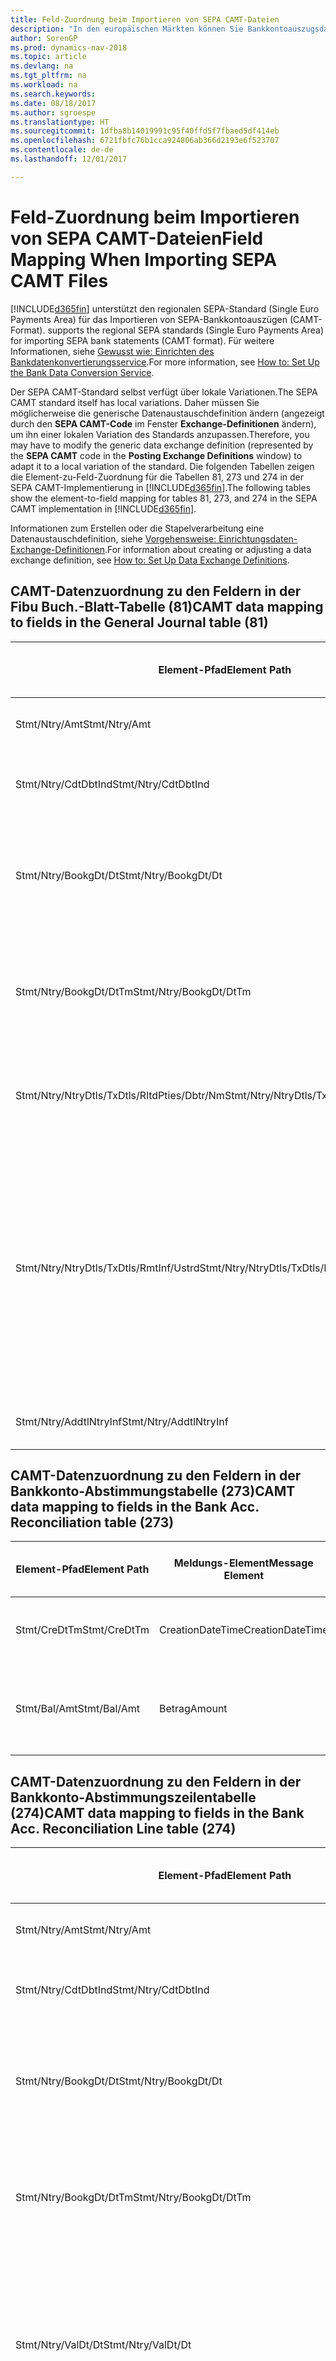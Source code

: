 ```yaml
---
title: Feld-Zuordnung beim Importieren von SEPA CAMT-Dateien
description: "In den europäischen Märkten können Sie Bankkontoauszugsdateien in den regionalen SEPA-Standards  (einzelner Eurozahlungs-Bereich) importieren."
author: SorenGP
ms.prod: dynamics-nav-2018
ms.topic: article
ms.devlang: na
ms.tgt_pltfrm: na
ms.workload: na
ms.search.keywords: 
ms.date: 08/18/2017
ms.author: sgroespe
ms.translationtype: HT
ms.sourcegitcommit: 1dfba8b14019991c95f40ffd5f7fbaed5df414eb
ms.openlocfilehash: 6721fbfc76b1cca924806ab366d2193e6f523707
ms.contentlocale: de-de
ms.lasthandoff: 12/01/2017

---
```

# <a name="field-mapping-when-importing-sepa-camt-files"></a><span data-ttu-id="520aa-103">Feld-Zuordnung beim Importieren von SEPA CAMT-Dateien</span><span class="sxs-lookup"><span data-stu-id="520aa-103">Field Mapping When Importing SEPA CAMT Files</span></span>
[!INCLUDE[d365fin](includes/d365fin_md.md)]<span data-ttu-id="520aa-104"> unterstützt den regionalen SEPA-Standard (Single Euro Payments Area) für das Importieren von SEPA-Bankkontoauszügen (CAMT-Format).</span><span class="sxs-lookup"><span data-stu-id="520aa-104"> supports the regional SEPA standards (Single Euro Payments Area) for importing SEPA bank statements (CAMT format).</span></span> <span data-ttu-id="520aa-105">Für weitere Informationen, siehe [Gewusst wie: Einrichten des Bankdatenkonvertierungsservice](bank-how-setup-bank-data-conversion-service.md).</span><span class="sxs-lookup"><span data-stu-id="520aa-105">For more information, see [How to: Set Up the Bank Data Conversion Service](bank-how-setup-bank-data-conversion-service.md).</span></span>  

 <span data-ttu-id="520aa-106">Der SEPA CAMT-Standard selbst verfügt über lokale Variationen.</span><span class="sxs-lookup"><span data-stu-id="520aa-106">The SEPA CAMT standard itself has local variations.</span></span> <span data-ttu-id="520aa-107">Daher müssen Sie möglicherweise die generische Datenaustauschdefinition ändern (angezeigt durch den **SEPA CAMT-Code** im Fenster **Exchange-Definitionen** ändern), um ihn einer lokalen Variation des Standards anzupassen.</span><span class="sxs-lookup"><span data-stu-id="520aa-107">Therefore, you may have to modify the generic data exchange definition (represented by the **SEPA CAMT** code in the **Posting Exchange Definitions** window) to adapt it to a local variation of the standard.</span></span> <span data-ttu-id="520aa-108">Die folgenden Tabellen zeigen die Element-zu-Feld-Zuordnung für die Tabellen 81, 273 und 274 in der SEPA CAMT-Implementierung in [!INCLUDE[d365fin](includes/d365fin_md.md)].</span><span class="sxs-lookup"><span data-stu-id="520aa-108">The following tables show the element-to-field mapping for tables 81, 273, and 274 in the SEPA CAMT implementation in [!INCLUDE[d365fin](includes/d365fin_md.md)].</span></span>  

 <span data-ttu-id="520aa-109">Informationen zum Erstellen oder die Stapelverarbeitung eine Datenaustauschdefinition, siehe [Vorgehensweise: Einrichtungsdaten-Exchange-Definitionen](across-how-to-set-up-data-exchange-definitions.md).</span><span class="sxs-lookup"><span data-stu-id="520aa-109">For information about creating or adjusting a data exchange definition, see [How to: Set Up Data Exchange Definitions](across-how-to-set-up-data-exchange-definitions.md).</span></span>  

## <a name="camt-data-mapping-to-fields-in-the-general-journal-table-81"></a><span data-ttu-id="520aa-110">CAMT-Datenzuordnung zu den Feldern in der Fibu Buch.-Blatt-Tabelle (81)</span><span class="sxs-lookup"><span data-stu-id="520aa-110">CAMT data mapping to fields in the General Journal table (81)</span></span>  

|<span data-ttu-id="520aa-111">Element-Pfad</span><span class="sxs-lookup"><span data-stu-id="520aa-111">Element Path</span></span>|<span data-ttu-id="520aa-112">Meldungs-Element</span><span class="sxs-lookup"><span data-stu-id="520aa-112">Message Element</span></span>|<span data-ttu-id="520aa-113">Datentyp</span><span class="sxs-lookup"><span data-stu-id="520aa-113">Data Type</span></span>|<span data-ttu-id="520aa-114">Beschreibung</span><span class="sxs-lookup"><span data-stu-id="520aa-114">Description</span></span>|<span data-ttu-id="520aa-115">Kennzeichen mit negativem Zeichen</span><span class="sxs-lookup"><span data-stu-id="520aa-115">Negative-Sign Identifier</span></span>|<span data-ttu-id="520aa-116">Feldnr.</span><span class="sxs-lookup"><span data-stu-id="520aa-116">Field No.</span></span>|<span data-ttu-id="520aa-117">Feldname</span><span class="sxs-lookup"><span data-stu-id="520aa-117">Field Name</span></span>|  
|------------------|---------------------|---------------|-----------------|-------------------------------|---------------|----------------|  
|<span data-ttu-id="520aa-118">Stmt/Ntry/Amt</span><span class="sxs-lookup"><span data-stu-id="520aa-118">Stmt/Ntry/Amt</span></span>|<span data-ttu-id="520aa-119">Betrag</span><span class="sxs-lookup"><span data-stu-id="520aa-119">Amount</span></span>|<span data-ttu-id="520aa-120">Dezimal</span><span class="sxs-lookup"><span data-stu-id="520aa-120">Decimal</span></span>|<span data-ttu-id="520aa-121">Der Geldbetrag im Bargeldposten</span><span class="sxs-lookup"><span data-stu-id="520aa-121">The amount of money in the cash entry</span></span>||<span data-ttu-id="520aa-122">13</span><span class="sxs-lookup"><span data-stu-id="520aa-122">13</span></span>|<span data-ttu-id="520aa-123">Betrag</span><span class="sxs-lookup"><span data-stu-id="520aa-123">Amount</span></span>|  
|<span data-ttu-id="520aa-124">Stmt/Ntry/CdtDbtInd</span><span class="sxs-lookup"><span data-stu-id="520aa-124">Stmt/Ntry/CdtDbtInd</span></span>|<span data-ttu-id="520aa-125">CreditDebitIndicator</span><span class="sxs-lookup"><span data-stu-id="520aa-125">CreditDebitIndicator</span></span>|<span data-ttu-id="520aa-126">Text</span><span class="sxs-lookup"><span data-stu-id="520aa-126">Text</span></span>|<span data-ttu-id="520aa-127">Gibt an, ob der Posten ein Habenbetrag oder ein Sollposten ist</span><span class="sxs-lookup"><span data-stu-id="520aa-127">Indicates whether the entry is a credit or a debit entry</span></span>|<span data-ttu-id="520aa-128">DBIT</span><span class="sxs-lookup"><span data-stu-id="520aa-128">DBIT</span></span>|<span data-ttu-id="520aa-129">13</span><span class="sxs-lookup"><span data-stu-id="520aa-129">13</span></span>|<span data-ttu-id="520aa-130">Betrag</span><span class="sxs-lookup"><span data-stu-id="520aa-130">Amount</span></span>|  
|<span data-ttu-id="520aa-131">Stmt/Ntry/BookgDt/Dt</span><span class="sxs-lookup"><span data-stu-id="520aa-131">Stmt/Ntry/BookgDt/Dt</span></span>|<span data-ttu-id="520aa-132">Datum</span><span class="sxs-lookup"><span data-stu-id="520aa-132">Date</span></span>|<span data-ttu-id="520aa-133">Datum</span><span class="sxs-lookup"><span data-stu-id="520aa-133">Date</span></span>|<span data-ttu-id="520aa-134">Das Datum der Buchung eines Postens auf einem Konto oder in den Büchern des Buchhaltungsservices.</span><span class="sxs-lookup"><span data-stu-id="520aa-134">The date when an entry is posted to an account on the account servicer's books</span></span>||<span data-ttu-id="520aa-135">5</span><span class="sxs-lookup"><span data-stu-id="520aa-135">5</span></span>|<span data-ttu-id="520aa-136">Buchungsdatum</span><span class="sxs-lookup"><span data-stu-id="520aa-136">Posting Date</span></span>|  
|<span data-ttu-id="520aa-137">Stmt/Ntry/BookgDt/DtTm</span><span class="sxs-lookup"><span data-stu-id="520aa-137">Stmt/Ntry/BookgDt/DtTm</span></span>|<span data-ttu-id="520aa-138">DateTime</span><span class="sxs-lookup"><span data-stu-id="520aa-138">DateTime</span></span>|<span data-ttu-id="520aa-139">DateTime</span><span class="sxs-lookup"><span data-stu-id="520aa-139">DateTime</span></span>|<span data-ttu-id="520aa-140">Das Datum und die Uhrzeit der Buchung eines Postens auf einem Konto oder in den Büchern des Buchhaltungsservices.</span><span class="sxs-lookup"><span data-stu-id="520aa-140">The date and time when an entry is posted to an account on the account servicer's books</span></span>||<span data-ttu-id="520aa-141">5</span><span class="sxs-lookup"><span data-stu-id="520aa-141">5</span></span>|<span data-ttu-id="520aa-142">Buchungsdatum</span><span class="sxs-lookup"><span data-stu-id="520aa-142">Posting Date</span></span>|  
|<span data-ttu-id="520aa-143">Stmt/Ntry/NtryDtls/TxDtls/RltdPties/Dbtr/Nm</span><span class="sxs-lookup"><span data-stu-id="520aa-143">Stmt/Ntry/NtryDtls/TxDtls/RltdPties/Dbtr/Nm</span></span>|<span data-ttu-id="520aa-144">Name</span><span class="sxs-lookup"><span data-stu-id="520aa-144">Name</span></span>|<span data-ttu-id="520aa-145">Text</span><span class="sxs-lookup"><span data-stu-id="520aa-145">Text</span></span>|<span data-ttu-id="520aa-146">Der Name der Partei, die einen Geldbetrag an das (wesentlichen) schuldet können</span><span class="sxs-lookup"><span data-stu-id="520aa-146">The name of the party that owes an amount of money to the (ultimate) creditor</span></span>||<span data-ttu-id="520aa-147">1221</span><span class="sxs-lookup"><span data-stu-id="520aa-147">1221</span></span>|<span data-ttu-id="520aa-148">Informationen Zahlender</span><span class="sxs-lookup"><span data-stu-id="520aa-148">Payer Information</span></span>|  
|<span data-ttu-id="520aa-149">Stmt/Ntry/NtryDtls/TxDtls/RmtInf/Ustrd</span><span class="sxs-lookup"><span data-stu-id="520aa-149">Stmt/Ntry/NtryDtls/TxDtls/RmtInf/Ustrd</span></span>|<span data-ttu-id="520aa-150">Unstrukturiert</span><span class="sxs-lookup"><span data-stu-id="520aa-150">Unstructured</span></span>|<span data-ttu-id="520aa-151">Text</span><span class="sxs-lookup"><span data-stu-id="520aa-151">Text</span></span>|<span data-ttu-id="520aa-152">Informationen, die angegeben werden, um Abgleichen/Abstimmung eines Postens mit den Artikeln zu aktivieren, die die Zahlung abgleichen soll, wie etwa Handelsrechnungen in einem Debitorensystem, in unstrukturierter Form.</span><span class="sxs-lookup"><span data-stu-id="520aa-152">Information supplied to enable the matching/reconciliation of an entry with the items that the payment is intended to settle, such as commercial invoices in an accounts-receivable system, in an unstructured form</span></span>||<span data-ttu-id="520aa-153">8</span><span class="sxs-lookup"><span data-stu-id="520aa-153">8</span></span>|<span data-ttu-id="520aa-154">Beschreibung</span><span class="sxs-lookup"><span data-stu-id="520aa-154">Description</span></span>|  
|<span data-ttu-id="520aa-155">Stmt/Ntry/AddtlNtryInf</span><span class="sxs-lookup"><span data-stu-id="520aa-155">Stmt/Ntry/AddtlNtryInf</span></span>|<span data-ttu-id="520aa-156">ZusätzlicheEingabeInformationen</span><span class="sxs-lookup"><span data-stu-id="520aa-156">AdditionalEntryInformation</span></span>|<span data-ttu-id="520aa-157">Text</span><span class="sxs-lookup"><span data-stu-id="520aa-157">Text</span></span>|<span data-ttu-id="520aa-158">Zusätzliche Informationen zu der Eingabe</span><span class="sxs-lookup"><span data-stu-id="520aa-158">Additional information about the entry</span></span>||<span data-ttu-id="520aa-159">1222</span><span class="sxs-lookup"><span data-stu-id="520aa-159">1222</span></span>|<span data-ttu-id="520aa-160">Transaktionsinformationen</span><span class="sxs-lookup"><span data-stu-id="520aa-160">Transaction Information</span></span>|  

## <a name="camt-data-mapping-to-fields-in-the-bank-acc-reconciliation-table-273"></a><span data-ttu-id="520aa-161">CAMT-Datenzuordnung zu den Feldern in der Bankkonto-Abstimmungstabelle (273)</span><span class="sxs-lookup"><span data-stu-id="520aa-161">CAMT data mapping to fields in the Bank Acc. Reconciliation table (273)</span></span>  

|<span data-ttu-id="520aa-162">Element-Pfad</span><span class="sxs-lookup"><span data-stu-id="520aa-162">Element Path</span></span>|<span data-ttu-id="520aa-163">Meldungs-Element</span><span class="sxs-lookup"><span data-stu-id="520aa-163">Message Element</span></span>|<span data-ttu-id="520aa-164">Datentyp</span><span class="sxs-lookup"><span data-stu-id="520aa-164">Data Type</span></span>|<span data-ttu-id="520aa-165">Beschreibung</span><span class="sxs-lookup"><span data-stu-id="520aa-165">Description</span></span>|<span data-ttu-id="520aa-166">Kennzeichen mit negativem Zeichen</span><span class="sxs-lookup"><span data-stu-id="520aa-166">Negative-Sign Identifier</span></span>|<span data-ttu-id="520aa-167">Feldnr.</span><span class="sxs-lookup"><span data-stu-id="520aa-167">Field No.</span></span>|<span data-ttu-id="520aa-168">Feldname</span><span class="sxs-lookup"><span data-stu-id="520aa-168">Field Name</span></span>|  
|------------------|---------------------|---------------|-----------------|-------------------------------|---------------|----------------|  
|<span data-ttu-id="520aa-169">Stmt/CreDtTm</span><span class="sxs-lookup"><span data-stu-id="520aa-169">Stmt/CreDtTm</span></span>|<span data-ttu-id="520aa-170">CreationDateTime</span><span class="sxs-lookup"><span data-stu-id="520aa-170">CreationDateTime</span></span>|<span data-ttu-id="520aa-171">Datum</span><span class="sxs-lookup"><span data-stu-id="520aa-171">Date</span></span>|<span data-ttu-id="520aa-172">Das Datum und die Uhrzeit der Erstellung der Nachricht.</span><span class="sxs-lookup"><span data-stu-id="520aa-172">The date and time when the message was created</span></span>||<span data-ttu-id="520aa-173">3</span><span class="sxs-lookup"><span data-stu-id="520aa-173">3</span></span>|<span data-ttu-id="520aa-174">Auszugsdatum</span><span class="sxs-lookup"><span data-stu-id="520aa-174">Statement Date</span></span>|  
|<span data-ttu-id="520aa-175">Stmt/Bal/Amt</span><span class="sxs-lookup"><span data-stu-id="520aa-175">Stmt/Bal/Amt</span></span>|<span data-ttu-id="520aa-176">Betrag</span><span class="sxs-lookup"><span data-stu-id="520aa-176">Amount</span></span>|<span data-ttu-id="520aa-177">Dezimal</span><span class="sxs-lookup"><span data-stu-id="520aa-177">Decimal</span></span>|<span data-ttu-id="520aa-178">Der Betrag, der aus den Nettobeträgen für alle Soll- und Habenposten resultiert</span><span class="sxs-lookup"><span data-stu-id="520aa-178">The amount resulting from the netted amounts for all debit and credit entries</span></span>||<span data-ttu-id="520aa-179">4</span><span class="sxs-lookup"><span data-stu-id="520aa-179">4</span></span>|<span data-ttu-id="520aa-180">Auszug Schluss-Saldo</span><span class="sxs-lookup"><span data-stu-id="520aa-180">Statement Ending Balance</span></span>|  

## <a name="camt-data-mapping-to-fields-in-the-bank-acc-reconciliation-line-table-274"></a><span data-ttu-id="520aa-181">CAMT-Datenzuordnung zu den Feldern in der Bankkonto-Abstimmungszeilentabelle (274)</span><span class="sxs-lookup"><span data-stu-id="520aa-181">CAMT data mapping to fields in the Bank Acc. Reconciliation Line table (274)</span></span>  

|<span data-ttu-id="520aa-182">Element-Pfad</span><span class="sxs-lookup"><span data-stu-id="520aa-182">Element Path</span></span>|<span data-ttu-id="520aa-183">Meldungs-Element</span><span class="sxs-lookup"><span data-stu-id="520aa-183">Message Element</span></span>|<span data-ttu-id="520aa-184">Datentyp</span><span class="sxs-lookup"><span data-stu-id="520aa-184">Data Type</span></span>|<span data-ttu-id="520aa-185">Beschreibung</span><span class="sxs-lookup"><span data-stu-id="520aa-185">Description</span></span>|<span data-ttu-id="520aa-186">Kennzeichen mit negativem Zeichen</span><span class="sxs-lookup"><span data-stu-id="520aa-186">Negative-Sign Identifier</span></span>|<span data-ttu-id="520aa-187">Feldnr.</span><span class="sxs-lookup"><span data-stu-id="520aa-187">Field No.</span></span>|<span data-ttu-id="520aa-188">Feldname</span><span class="sxs-lookup"><span data-stu-id="520aa-188">Field Name</span></span>|  
|------------------|---------------------|---------------|-----------------|-------------------------------|---------------|----------------|  
|<span data-ttu-id="520aa-189">Stmt/Ntry/Amt</span><span class="sxs-lookup"><span data-stu-id="520aa-189">Stmt/Ntry/Amt</span></span>|<span data-ttu-id="520aa-190">Betrag</span><span class="sxs-lookup"><span data-stu-id="520aa-190">Amount</span></span>|<span data-ttu-id="520aa-191">Dezimal</span><span class="sxs-lookup"><span data-stu-id="520aa-191">Decimal</span></span>|<span data-ttu-id="520aa-192">Der Geldbetrag im Bargeldposten</span><span class="sxs-lookup"><span data-stu-id="520aa-192">The amount of money in the cash entry</span></span>||<span data-ttu-id="520aa-193">7</span><span class="sxs-lookup"><span data-stu-id="520aa-193">7</span></span>|<span data-ttu-id="520aa-194">Auszugsbetrag</span><span class="sxs-lookup"><span data-stu-id="520aa-194">Statement Amount</span></span>|  
|<span data-ttu-id="520aa-195">Stmt/Ntry/CdtDbtInd</span><span class="sxs-lookup"><span data-stu-id="520aa-195">Stmt/Ntry/CdtDbtInd</span></span>|<span data-ttu-id="520aa-196">CreditDebitIndicator</span><span class="sxs-lookup"><span data-stu-id="520aa-196">CreditDebitIndicator</span></span>|<span data-ttu-id="520aa-197">Text</span><span class="sxs-lookup"><span data-stu-id="520aa-197">Text</span></span>|<span data-ttu-id="520aa-198">Gibt an, ob der Posten ein Habenbetrag oder ein Sollposten ist</span><span class="sxs-lookup"><span data-stu-id="520aa-198">Indicates whether the entry is a credit or a debit entry</span></span>|<span data-ttu-id="520aa-199">DBIT</span><span class="sxs-lookup"><span data-stu-id="520aa-199">DBIT</span></span>|<span data-ttu-id="520aa-200">7</span><span class="sxs-lookup"><span data-stu-id="520aa-200">7</span></span>|<span data-ttu-id="520aa-201">Auszugsbetrag</span><span class="sxs-lookup"><span data-stu-id="520aa-201">Statement Amount</span></span>|  
|<span data-ttu-id="520aa-202">Stmt/Ntry/BookgDt/Dt</span><span class="sxs-lookup"><span data-stu-id="520aa-202">Stmt/Ntry/BookgDt/Dt</span></span>|<span data-ttu-id="520aa-203">Datum</span><span class="sxs-lookup"><span data-stu-id="520aa-203">Date</span></span>|<span data-ttu-id="520aa-204">Datum</span><span class="sxs-lookup"><span data-stu-id="520aa-204">Date</span></span>|<span data-ttu-id="520aa-205">Das Datum der Buchung eines Postens auf einem Konto oder in den Büchern des Buchhaltungsservices.</span><span class="sxs-lookup"><span data-stu-id="520aa-205">The date when an entry is posted to an account on the account servicer's books</span></span>||<span data-ttu-id="520aa-206">5</span><span class="sxs-lookup"><span data-stu-id="520aa-206">5</span></span>|<span data-ttu-id="520aa-207">Transaktionsdatum</span><span class="sxs-lookup"><span data-stu-id="520aa-207">Transaction Date</span></span>|  
|<span data-ttu-id="520aa-208">Stmt/Ntry/BookgDt/DtTm</span><span class="sxs-lookup"><span data-stu-id="520aa-208">Stmt/Ntry/BookgDt/DtTm</span></span>|<span data-ttu-id="520aa-209">DateTime</span><span class="sxs-lookup"><span data-stu-id="520aa-209">DateTime</span></span>|<span data-ttu-id="520aa-210">DateTime</span><span class="sxs-lookup"><span data-stu-id="520aa-210">DateTime</span></span>|<span data-ttu-id="520aa-211">Das Datum und die Uhrzeit der Buchung eines Postens auf einem Konto oder in den Büchern des Buchhaltungsservices.</span><span class="sxs-lookup"><span data-stu-id="520aa-211">The date and time when an entry is posted to an account on the account servicer's books</span></span>||<span data-ttu-id="520aa-212">5</span><span class="sxs-lookup"><span data-stu-id="520aa-212">5</span></span>|<span data-ttu-id="520aa-213">Transaktionsdatum</span><span class="sxs-lookup"><span data-stu-id="520aa-213">Transaction Date</span></span>|  
|<span data-ttu-id="520aa-214">Stmt/Ntry/ValDt/Dt</span><span class="sxs-lookup"><span data-stu-id="520aa-214">Stmt/Ntry/ValDt/Dt</span></span>|<span data-ttu-id="520aa-215">Datum</span><span class="sxs-lookup"><span data-stu-id="520aa-215">Date</span></span>|<span data-ttu-id="520aa-216">Datum</span><span class="sxs-lookup"><span data-stu-id="520aa-216">Date</span></span>|<span data-ttu-id="520aa-217">Das Datum, an dem Anlagen für den Kontobesitzer im Falle eines Habenpostens verfügbar sind oder oder im Falle eines Sollpostens nicht mehr verfügbar sind.</span><span class="sxs-lookup"><span data-stu-id="520aa-217">The date when assets become available to the account owner in case of a credit entry, or cease to be available to the account owner in case of a debit entry</span></span>||<span data-ttu-id="520aa-218">12</span><span class="sxs-lookup"><span data-stu-id="520aa-218">12</span></span>|<span data-ttu-id="520aa-219">Valutadatum</span><span class="sxs-lookup"><span data-stu-id="520aa-219">Value Date</span></span>|  
|<span data-ttu-id="520aa-220">Stmt/Ntry/ValDt/DtTm</span><span class="sxs-lookup"><span data-stu-id="520aa-220">Stmt/Ntry/ValDt/DtTm</span></span>|<span data-ttu-id="520aa-221">DateTime</span><span class="sxs-lookup"><span data-stu-id="520aa-221">DateTime</span></span>|<span data-ttu-id="520aa-222">DateTime</span><span class="sxs-lookup"><span data-stu-id="520aa-222">DateTime</span></span>|<span data-ttu-id="520aa-223">Das Datum und die Uhrzeit, wenn Anlagen für den Kontobesitzer im Falle eines Habenpostens verfügbar sind oder oder im Falle eines Sollpostens nicht mehr verfügbar sind.</span><span class="sxs-lookup"><span data-stu-id="520aa-223">The date and time when assets become available to the account owner in case of a credit entry, or cease to be available to the account owner in case of a debit entry</span></span>||<span data-ttu-id="520aa-224">12</span><span class="sxs-lookup"><span data-stu-id="520aa-224">12</span></span>|<span data-ttu-id="520aa-225">Valutadatum</span><span class="sxs-lookup"><span data-stu-id="520aa-225">Value Date</span></span>|  
|<span data-ttu-id="520aa-226">Stmt/Ntry/NtryDtls/TxDtls/RltdPties/Dbtr/Nm</span><span class="sxs-lookup"><span data-stu-id="520aa-226">Stmt/Ntry/NtryDtls/TxDtls/RltdPties/Dbtr/Nm</span></span>|<span data-ttu-id="520aa-227">Name</span><span class="sxs-lookup"><span data-stu-id="520aa-227">Name</span></span>|<span data-ttu-id="520aa-228">Text</span><span class="sxs-lookup"><span data-stu-id="520aa-228">Text</span></span>|<span data-ttu-id="520aa-229">Der Name der Partei, die einen Geldbetrag an das (wesentlichen) schuldet können</span><span class="sxs-lookup"><span data-stu-id="520aa-229">The name of the party that owes an amount of money to the (ultimate) creditor</span></span>||<span data-ttu-id="520aa-230">15</span><span class="sxs-lookup"><span data-stu-id="520aa-230">15</span></span>|<span data-ttu-id="520aa-231">Informationen Zahlender</span><span class="sxs-lookup"><span data-stu-id="520aa-231">Payer Information</span></span>|  
|<span data-ttu-id="520aa-232">Stmt/Ntry/NtryDtls/TxDtls/RmtInf/Ustrd</span><span class="sxs-lookup"><span data-stu-id="520aa-232">Stmt/Ntry/NtryDtls/TxDtls/RmtInf/Ustrd</span></span>|<span data-ttu-id="520aa-233">Unstrukturiert</span><span class="sxs-lookup"><span data-stu-id="520aa-233">Unstructured</span></span>|<span data-ttu-id="520aa-234">Text</span><span class="sxs-lookup"><span data-stu-id="520aa-234">Text</span></span>|<span data-ttu-id="520aa-235">Informationen, die angegeben werden, um Abgleichen/Abstimmung eines Postens mit den Artikeln zu aktivieren, die die Zahlung abgleichen soll, wie etwa Handelsrechnungen in einem Debitorensystem, in unstrukturierter Form.</span><span class="sxs-lookup"><span data-stu-id="520aa-235">Information supplied to enable the matching/reconciliation of an entry with the items that the payment is intended to settle, such as commercial invoices in an accounts-receivable system, in an unstructured form</span></span>||<span data-ttu-id="520aa-236">6</span><span class="sxs-lookup"><span data-stu-id="520aa-236">6</span></span>|<span data-ttu-id="520aa-237">Beschreibung</span><span class="sxs-lookup"><span data-stu-id="520aa-237">Description</span></span>|  
|<span data-ttu-id="520aa-238">Stmt/Ntry/AddtlNtryInf</span><span class="sxs-lookup"><span data-stu-id="520aa-238">Stmt/Ntry/AddtlNtryInf</span></span>|<span data-ttu-id="520aa-239">ZusätzlicheEingabeInformationen</span><span class="sxs-lookup"><span data-stu-id="520aa-239">AdditionalEntryInformation</span></span>|<span data-ttu-id="520aa-240">Text</span><span class="sxs-lookup"><span data-stu-id="520aa-240">Text</span></span>|<span data-ttu-id="520aa-241">Zusätzliche Informationen zu der Eingabe</span><span class="sxs-lookup"><span data-stu-id="520aa-241">Additional information about the entry</span></span>||<span data-ttu-id="520aa-242">16</span><span class="sxs-lookup"><span data-stu-id="520aa-242">16</span></span>|<span data-ttu-id="520aa-243">Transaktionsinformationen</span><span class="sxs-lookup"><span data-stu-id="520aa-243">Transaction Information</span></span>|  

 <span data-ttu-id="520aa-244">Elemente im **Ntry**-Knoten, die in [!INCLUDE[d365fin](includes/d365fin_md.md)] importiert, aber nicht mit einem Feld verknüpft werden, werden in der **Exch.Spaltendefinition buchen**-Tabelle gespeichert.</span><span class="sxs-lookup"><span data-stu-id="520aa-244">Elements in the **Ntry** node that are imported into [!INCLUDE[d365fin](includes/d365fin_md.md)] but not mapped to any fields are stored in the **Posting Exch. Column Def** table.</span></span> <span data-ttu-id="520aa-245">Benutzer können diese Elemente **Zahlungsabstimmungsbuch.-Blatt**, **Zahlungsausgleich** und **Bankkonto Abstimmen** Fenstern anzeigen, indem sie die **Details zur Bankauszugsposition** Aktion auswählen.</span><span class="sxs-lookup"><span data-stu-id="520aa-245">Users can view these elements from the **Payment Reconciliation Journal**, **Payment Application**, and **Bank Acc. Reconciliation** windows by choosing the **Bank Statement Line Details** action.</span></span> <span data-ttu-id="520aa-246">Weitere Informationen finden Sie unter [So gehts: Abstimmen von Zahlungen mithilfe der automatischen Anwendung](receivables-how-reconcile-payments-auto-application.md).</span><span class="sxs-lookup"><span data-stu-id="520aa-246">For more information, see [How to: Reconcile Payments Using Automatic Application](receivables-how-reconcile-payments-auto-application.md).</span></span>  
## <a name="see-also"></a><span data-ttu-id="520aa-247">Siehe auch</span><span class="sxs-lookup"><span data-stu-id="520aa-247">See Also</span></span>  
[<span data-ttu-id="520aa-248">Einrichten eines Datenaustauschs</span><span class="sxs-lookup"><span data-stu-id="520aa-248">Setting Up Data Exchange</span></span>](across-set-up-data-exchange.md)  
[<span data-ttu-id="520aa-249">Daten elektronisch austauschen</span><span class="sxs-lookup"><span data-stu-id="520aa-249">Exchanging Data Electronically</span></span>](across-data-exchange.md)  
<span data-ttu-id="520aa-250">[Gewusst wie: Einrichten des Bankdatenkonvertierungsservice](bank-how-setup-bank-data-conversion-service.md) </span><span class="sxs-lookup"><span data-stu-id="520aa-250">[How to: Set Up the Bank Data Conversion Service](bank-how-setup-bank-data-conversion-service.md) </span></span>  
[<span data-ttu-id="520aa-251">Gewusst wie: Verwenden von XML-Schemata zur Vorbereitung von Datenaustauschdefinitionen</span><span class="sxs-lookup"><span data-stu-id="520aa-251">How to: Use XML Schemas to Prepare Data Exchange Definitions</span></span>](across-how-to-use-xml-schemas-to-prepare-data-exchange-definitions.md)  
[<span data-ttu-id="520aa-252">Vorgehensweise: Abstimmen von Zahlungen mithilfe der automatischen Anwendung</span><span class="sxs-lookup"><span data-stu-id="520aa-252">How to: Reconcile Payments Using Automatic Application</span></span>](receivables-how-reconcile-payments-auto-application.md)  

